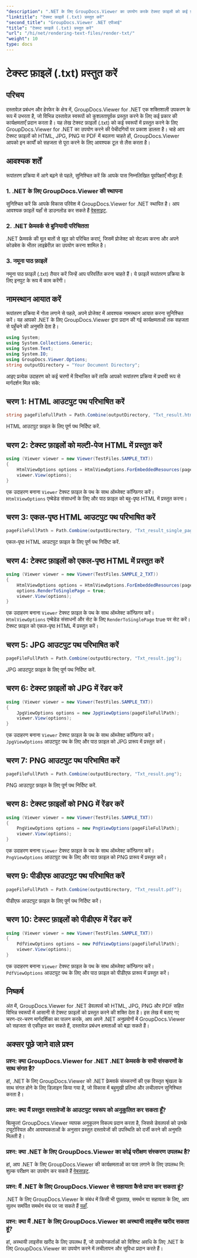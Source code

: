 ```yaml
---
"description": ".NET के लिए GroupDocs.Viewer का उपयोग करके टेक्स्ट फ़ाइलों को कई प्रारूपों में सहज रूप से परिवर्तित करने का अन्वेषण करें। अपनी दस्तावेज़ प्रबंधन क्षमताओं को सहजता से बढ़ाएँ।"
"linktitle": "टेक्स्ट फ़ाइलें (.txt) प्रस्तुत करें"
"second_title": "GroupDocs.Viewer .NET एपीआई"
"title": "टेक्स्ट फ़ाइलें (.txt) प्रस्तुत करें"
"url": "/hi/net/rendering-text-files/render-txt/"
"weight": 10
type: docs
---
```

# टेक्स्ट फ़ाइलें (.txt) प्रस्तुत करें

## परिचय
दस्तावेज़ प्रबंधन और हेरफेर के क्षेत्र में, GroupDocs.Viewer for .NET एक शक्तिशाली उपकरण के रूप में उभरता है, जो विभिन्न दस्तावेज़ स्वरूपों को कुशलतापूर्वक प्रस्तुत करने के लिए कई प्रकार की कार्यक्षमताएँ प्रदान करता है। यह लेख टेक्स्ट फ़ाइलों (.txt) को कई स्वरूपों में प्रस्तुत करने के लिए GroupDocs.Viewer for .NET का उपयोग करने की पेचीदगियों पर प्रकाश डालता है। चाहे आप टेक्स्ट फ़ाइलों को HTML, JPG, PNG या PDF में बदलना चाहते हों, GroupDocs.Viewer आपको इन कार्यों को सहजता से पूरा करने के लिए आवश्यक टूल से लैस करता है।
## आवश्यक शर्तें
रूपांतरण प्रक्रिया में आगे बढ़ने से पहले, सुनिश्चित करें कि आपके पास निम्नलिखित पूर्वापेक्षाएँ मौजूद हैं:
### 1. .NET के लिए GroupDocs.Viewer की स्थापना
सुनिश्चित करें कि आपके विकास परिवेश में GroupDocs.Viewer for .NET स्थापित है। आप आवश्यक फ़ाइलें यहाँ से डाउनलोड कर सकते हैं [वेबसाइट](https://releases.groupdocs.com/viewer/net/).
### 2. .NET फ्रेमवर्क से बुनियादी परिचितता
.NET फ्रेमवर्क की मूल बातों से खुद को परिचित कराएं, जिसमें प्रोजेक्ट को सेटअप करना और अपने कोडबेस के भीतर लाइब्रेरीज़ का उपयोग करना शामिल है।
### 3. नमूना पाठ फ़ाइलें
नमूना पाठ फ़ाइलें (.txt) तैयार करें जिन्हें आप परिवर्तित करना चाहते हैं। ये फ़ाइलें रूपांतरण प्रक्रिया के लिए इनपुट के रूप में काम करेंगी।

## नामस्थान आयात करें
रूपांतरण प्रक्रिया में गोता लगाने से पहले, अपने प्रोजेक्ट में आवश्यक नामस्थान आयात करना सुनिश्चित करें। यह आपको .NET के लिए GroupDocs.Viewer द्वारा प्रदान की गई कार्यक्षमताओं तक सहजता से पहुँचने की अनुमति देता है।
```csharp
using System;
using System.Collections.Generic;
using System.Text;
using System.IO;
using GroupDocs.Viewer.Options;
string outputDirectory = "Your Document Directory";
```
आइए प्रत्येक उदाहरण को कई चरणों में विभाजित करें ताकि आपको रूपांतरण प्रक्रिया में प्रभावी रूप से मार्गदर्शन मिल सके:

## चरण 1: HTML आउटपुट पथ परिभाषित करें
```csharp
string pageFileFullPath = Path.Combine(outputDirectory, "Txt_result.html");
```
HTML आउटपुट फ़ाइल के लिए पूर्ण पथ निर्दिष्ट करें.
## चरण 2: टेक्स्ट फ़ाइलों को मल्टी-पेज HTML में प्रस्तुत करें
```csharp
using (Viewer viewer = new Viewer(TestFiles.SAMPLE_TXT))
{
    HtmlViewOptions options = HtmlViewOptions.ForEmbeddedResources(pageFileFullPath);
    viewer.View(options);
}
```
एक उदाहरण बनाना `Viewer` टेक्स्ट फ़ाइल के पथ के साथ ऑब्जेक्ट कॉन्फ़िगर करें। `HtmlViewOptions` एम्बेडेड संसाधनों के लिए और पाठ फ़ाइल को बहु-पृष्ठ HTML में प्रस्तुत करना।
## चरण 3: एकल-पृष्ठ HTML आउटपुट पथ परिभाषित करें
```csharp
pageFileFullPath = Path.Combine(outputDirectory, "Txt_result_single_page.html");
```
एकल-पृष्ठ HTML आउटपुट फ़ाइल के लिए पूर्ण पथ निर्दिष्ट करें.
## चरण 4: टेक्स्ट फ़ाइलों को एकल-पृष्ठ HTML में प्रस्तुत करें
```csharp
using (Viewer viewer = new Viewer(TestFiles.SAMPLE_2_TXT))
{
    HtmlViewOptions options = HtmlViewOptions.ForEmbeddedResources(pageFileFullPath);
    options.RenderToSinglePage = true;
    viewer.View(options);
}
```
एक उदाहरण बनाना `Viewer` टेक्स्ट फ़ाइल के पथ के साथ ऑब्जेक्ट कॉन्फ़िगर करें। `HtmlViewOptions` एम्बेडेड संसाधनों और सेट के लिए `RenderToSinglePage` true पर सेट करें। टेक्स्ट फ़ाइल को एकल-पृष्ठ HTML में प्रस्तुत करें।
## चरण 5: JPG आउटपुट पथ परिभाषित करें
```csharp
pageFileFullPath = Path.Combine(outputDirectory, "Txt_result.jpg");
```
JPG आउटपुट फ़ाइल के लिए पूर्ण पथ निर्दिष्ट करें.
## चरण 6: टेक्स्ट फ़ाइलों को JPG में रेंडर करें
```csharp
using (Viewer viewer = new Viewer(TestFiles.SAMPLE_TXT))
{
    JpgViewOptions options = new JpgViewOptions(pageFileFullPath);
    viewer.View(options);
}
```
एक उदाहरण बनाना `Viewer` टेक्स्ट फ़ाइल के पथ के साथ ऑब्जेक्ट कॉन्फ़िगर करें। `JpgViewOptions` आउटपुट पथ के लिए और पाठ फ़ाइल को JPG प्रारूप में प्रस्तुत करें।
## चरण 7: PNG आउटपुट पथ परिभाषित करें
```csharp
pageFileFullPath = Path.Combine(outputDirectory, "Txt_result.png");
```
PNG आउटपुट फ़ाइल के लिए पूर्ण पथ निर्दिष्ट करें.
## चरण 8: टेक्स्ट फ़ाइलों को PNG में रेंडर करें
```csharp
using (Viewer viewer = new Viewer(TestFiles.SAMPLE_TXT))
{
    PngViewOptions options = new PngViewOptions(pageFileFullPath);
    viewer.View(options);
}
```
एक उदाहरण बनाना `Viewer` टेक्स्ट फ़ाइल के पथ के साथ ऑब्जेक्ट कॉन्फ़िगर करें। `PngViewOptions` आउटपुट पथ के लिए और पाठ फ़ाइल को PNG प्रारूप में प्रस्तुत करें।
## चरण 9: पीडीएफ आउटपुट पथ परिभाषित करें
```csharp
pageFileFullPath = Path.Combine(outputDirectory, "Txt_result.pdf");
```
पीडीएफ आउटपुट फ़ाइल के लिए पूर्ण पथ निर्दिष्ट करें।
## चरण 10: टेक्स्ट फ़ाइलों को पीडीएफ में रेंडर करें
```csharp
using (Viewer viewer = new Viewer(TestFiles.SAMPLE_TXT))
{
    PdfViewOptions options = new PdfViewOptions(pageFileFullPath);
    viewer.View(options);
}
```
एक उदाहरण बनाना `Viewer` टेक्स्ट फ़ाइल के पथ के साथ ऑब्जेक्ट कॉन्फ़िगर करें। `PdfViewOptions` आउटपुट पथ के लिए और पाठ फ़ाइल को पीडीएफ प्रारूप में प्रस्तुत करें।

## निष्कर्ष
अंत में, GroupDocs.Viewer for .NET डेवलपर्स को HTML, JPG, PNG और PDF सहित विभिन्न स्वरूपों में आसानी से टेक्स्ट फ़ाइलों को प्रस्तुत करने की शक्ति देता है। इस लेख में बताए गए चरण-दर-चरण मार्गदर्शिका का पालन करके, आप अपने .NET अनुप्रयोगों में GroupDocs.Viewer को सहजता से एकीकृत कर सकते हैं, दस्तावेज़ प्रबंधन क्षमताओं को बढ़ा सकते हैं।
## अक्सर पूछे जाने वाले प्रश्न
### प्रश्न: क्या GroupDocs.Viewer for .NET .NET फ्रेमवर्क के सभी संस्करणों के साथ संगत है?
हां, .NET के लिए GroupDocs.Viewer को .NET फ्रेमवर्क संस्करणों की एक विस्तृत श्रृंखला के साथ संगत होने के लिए डिज़ाइन किया गया है, जो विकास में बहुमुखी प्रतिभा और लचीलापन सुनिश्चित करता है।
### प्रश्न: क्या मैं प्रस्तुत दस्तावेजों के आउटपुट स्वरूप को अनुकूलित कर सकता हूँ?
बिल्कुल! GroupDocs.Viewer व्यापक अनुकूलन विकल्प प्रदान करता है, जिससे डेवलपर्स को उनके ट्यूटोरियल और आवश्यकताओं के अनुसार प्रस्तुत दस्तावेजों की उपस्थिति को दर्जी करने की अनुमति मिलती है।
### प्रश्न: क्या .NET के लिए GroupDocs.Viewer का कोई परीक्षण संस्करण उपलब्ध है?
हां, आप .NET के लिए GroupDocs.Viewer की कार्यक्षमताओं का पता लगाने के लिए उपलब्ध नि: शुल्क परीक्षण का उपयोग कर सकते हैं [वेबसाइट]( https://releases.groupdocs.com/).
### प्रश्न: मैं .NET के लिए GroupDocs.Viewer से सहायता कैसे प्राप्त कर सकता हूं?
.NET के लिए GroupDocs.Viewer के संबंध में किसी भी पूछताछ, समर्थन या सहायता के लिए, आप सुलभ समर्पित समर्थन मंच पर जा सकते हैं [यहाँ](https://forum.groupdocs.com/c/viewer/9).
### प्रश्न: क्या मैं .NET के लिए GroupDocs.Viewer का अस्थायी लाइसेंस खरीद सकता हूं?
हां, अस्थायी लाइसेंस खरीद के लिए उपलब्ध हैं, जो उपयोगकर्ताओं को विशिष्ट अवधि के लिए .NET के लिए GroupDocs.Viewer का उपयोग करने में लचीलापन और सुविधा प्रदान करते हैं।